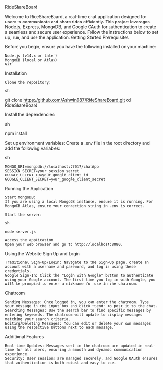 RideShareBoard

Welcome to RideShareBoard, a real-time chat application designed for users to communicate and share rides efficiently. This project leverages Node.js, Express, MongoDB, and Google OAuth for authentication to create a seamless and secure user experience. Follow the instructions below to set up, run, and use the application.
Getting Started
Prerequisites

Before you begin, ensure you have the following installed on your machine:

    Node.js (v14.x or later)
    MongoDB (local or Atlas)
    Git

Installation

    Clone the repository:

    sh

git clone https://github.com/Ashwin987/RideShareBoard.git
cd RideShareBoard

Install the dependencies:

sh

npm install

Set up environment variables:
Create a .env file in the root directory and add the following variables:

sh

    MONGO_URI=mongodb://localhost:27017/chatApp
    SESSION_SECRET=your_session_secret
    GOOGLE_CLIENT_ID=your_google_client_id
    GOOGLE_CLIENT_SECRET=your_google_client_secret

Running the Application

    Start MongoDB:
    If you are using a local MongoDB instance, ensure it is running. For MongoDB Atlas, ensure your connection string in .env is correct.

    Start the server:

    sh

    node server.js

    Access the application:
    Open your web browser and go to http://localhost:8080.

Using the Website
Sign Up and Login

    Traditional Sign-Up/Login: Navigate to the Sign-Up page, create an account with a username and password, and log in using these credentials.
    Google Sign-In: Click the "Login with Google" button to authenticate using your Google account. The first time you log in with Google, you will be prompted to enter a nickname for use in the chatroom.

Chatroom

    Sending Messages: Once logged in, you can enter the chatroom. Type your message in the input box and click "Send" to post it to the chat.
    Searching Messages: Use the search bar to find specific messages by entering keywords. The chatroom will update to display messages matching your search criteria.
    Editing/Deleting Messages: You can edit or delete your own messages using the respective buttons next to each message.

Additional Features

    Real-time Updates: Messages sent in the chatroom are updated in real-time for all users, ensuring a smooth and dynamic communication experience.
    Security: User sessions are managed securely, and Google OAuth ensures that authentication is both robust and easy to use.

